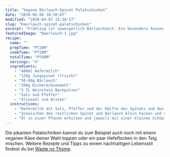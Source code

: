 ```yaml
---
title: "Vegane Bärlauch-Spinat Palatschinken"
date: "2020-04-08 10:30:07"
modified: "2020-04-07 15:38:17"
slug: "baerlauch-spinat-palatschinken"
excerpt: "Frühling ist unweigerlich Bärlauchzeit. Ein besonders feines Rezept ist das für Palatschinken mit Bärlauch und Spinat. "
featuredImage: "Baerlauch-1.jpg"
recipe:
  name: ""
  prepTime: "PT20M"
  cookTime: "PT20M"
  totalTime: "PT40M"
  servings: "4"
  ingredients:
    - "400ml Hafermilch"
    - "120g Jungspinat (frisch)"
    - "50-60g Bärlauch"
    - "200g Kichererbsenmehl"
    - "2 TL Weinstein Backpulver"
    - "Salz und Pfeffer"
    - "Olivenöl zum Braten"
  instructions:
    - "Hafermilch mit Salz, Pfeffer und der Hälfte des Spinats und des Bärlauchs pürieren. Das Mehl und das Backpulver mit einem Schneebesen unterheben und für 20 Minuten quellen lassen."
    - "Inzwischen den restlichen Spinat und Bärlauch klein hacken und nach Ende der Quellzeit unter den Teig heben."
    - "Öl in einer Pfanne erhitzen und jeweils mit einer kleinen Schöpfkelle eine Menge Teig zu Palatschinken backen."
---
```


Die pikanten Palatschinken kannst du zum Beispiel auch noch mit einem veganen Käse deiner Wahl toppen oder ein paar Hefeflocken in den Teig mischen. Weitere Rezepte und Tipps zu einem nachhaltigen Lebensstil findest du bei [Waste no Thyme](https://wastenothyme.com).